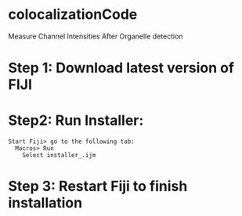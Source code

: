 # colocalizationCode
Measure Channel Intensities After Organelle detection
# Step 1: Download latest version of FIJI
# Step2: Run Installer:
    Start Fiji> go to the following tab:
      Macros> Run
        Select installer_.ijm

# Step 3: Restart Fiji to finish installation

